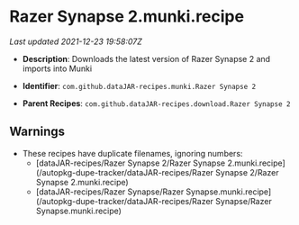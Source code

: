 # Razer Synapse 2.munki.recipe

_Last updated 2021-12-23 19:58:07Z_

- **Description**: Downloads the latest version of Razer Synapse 2 and imports into Munki

- **Identifier**: `com.github.dataJAR-recipes.munki.Razer Synapse 2`

- **Parent Recipes**: `com.github.dataJAR-recipes.download.Razer Synapse 2`

## Warnings

- These recipes have duplicate filenames, ignoring numbers:
    - [dataJAR-recipes/Razer Synapse 2/Razer Synapse 2.munki.recipe](/autopkg-dupe-tracker/dataJAR-recipes/Razer Synapse 2/Razer Synapse 2.munki.recipe)
    - [dataJAR-recipes/Razer Synapse/Razer Synapse.munki.recipe](/autopkg-dupe-tracker/dataJAR-recipes/Razer Synapse/Razer Synapse.munki.recipe)
